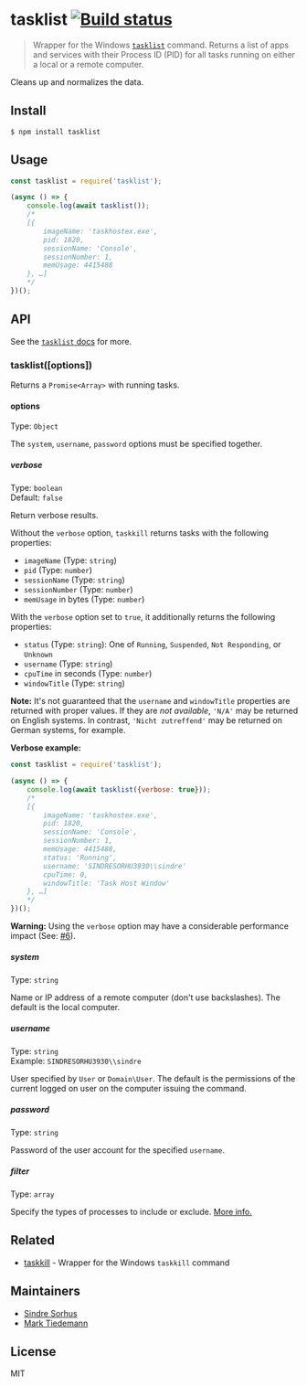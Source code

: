 # tasklist [![Build status](https://ci.appveyor.com/api/projects/status/5yav2915fx0f3d0n/branch/master?svg=true)](https://ci.appveyor.com/project/sindresorhus/tasklist/branch/master)

> Wrapper for the Windows [`tasklist`](https://technet.microsoft.com/en-us/library/bb491010.aspx) command. Returns a list of apps and services with their Process ID (PID) for all tasks running on either a local or a remote computer.

Cleans up and normalizes the data.


## Install

```
$ npm install tasklist
```


## Usage

```js
const tasklist = require('tasklist');

(async () => {
	console.log(await tasklist());
	/*
	[{
		imageName: 'taskhostex.exe',
		pid: 1820,
		sessionName: 'Console',
		sessionNumber: 1,
		memUsage: 4415488
	}, …]
	*/
})();
```


## API

See the [`tasklist` docs](https://technet.microsoft.com/en-us/library/bb491010.aspx) for more.

### tasklist([options])

Returns a `Promise<Array>` with running tasks.

#### options

Type: `Object`

The `system`, `username`, `password` options must be specified together.

##### verbose

Type: `boolean`<br>
Default: `false`

Return verbose results.

Without the `verbose` option, `taskkill` returns tasks with the following properties:

- `imageName` (Type: `string`)
- `pid` (Type: `number`)
- `sessionName` (Type: `string`)
- `sessionNumber` (Type: `number`)
- `memUsage` in bytes (Type: `number`)

With the `verbose` option set to `true`, it additionally returns the following properties:

- `status` (Type: `string`): One of `Running`, `Suspended`, `Not Responding`, or `Unknown`
- `username` (Type: `string`)
- `cpuTime` in seconds (Type: `number`)
- `windowTitle` (Type: `string`)

**Note:** It's not guaranteed that the `username` and `windowTitle` properties are returned with proper values. If they are *not available*, `'N/A'` may be returned on English systems. In contrast, `'Nicht zutreffend'` may be returned on German systems, for example.

**Verbose example:**

```js
const tasklist = require('tasklist');

(async () => {
	console.log(await tasklist({verbose: true}));
	/*
	[{
		imageName: 'taskhostex.exe',
		pid: 1820,
		sessionName: 'Console',
		sessionNumber: 1,
		memUsage: 4415488,
		status: 'Running',
		username: 'SINDRESORHU3930\\sindre'
		cpuTime: 0,
		windowTitle: 'Task Host Window'
	}, …]
	*/
})();
```

**Warning:** Using the `verbose` option may have a considerable performance impact (See: [#6](https://github.com/sindresorhus/tasklist/issues/6)).

##### system

Type: `string`

Name or IP address of a remote computer (don't use backslashes). The default is the local computer.

##### username

Type: `string`<br>
Example: `SINDRESORHU3930\\sindre`

User specified by `User` or `Domain\User`. The default is the permissions of the current logged on user on the computer issuing the command.

##### password

Type: `string`

Password of the user account for the specified `username`.

##### filter

Type: `array`

Specify the types of processes to include or exclude. [More info.](https://technet.microsoft.com/en-us/library/bb491010.aspx)


## Related

- [taskkill](https://github.com/sindresorhus/taskkill) - Wrapper for the Windows `taskkill` command


## Maintainers

- [Sindre Sorhus](https://sindresorhus.com)
- [Mark Tiedemann](https://marksweb.site)


## License

MIT

